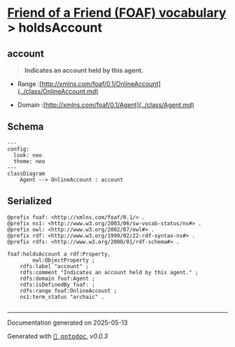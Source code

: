 # [Friend of a Friend (FOAF) vocabulary](../homepage.md) > holdsAccount

## account

> **Indicates an account held by this agent.**

- Range :[http://xmlns.com/foaf/0.1/OnlineAccount](../class/OnlineAccount.md)

- Domain :[http://xmlns.com/foaf/0.1/Agent](../class/Agent.md)

## Schema

```mermaid
---
config:
  look: neo
  theme: neo
---
classDiagram
    Agent --> OnlineAccount : account
```

## Serialized

```ttl
@prefix foaf: <http://xmlns.com/foaf/0.1/> .
@prefix ns1: <http://www.w3.org/2003/06/sw-vocab-status/ns#> .
@prefix owl: <http://www.w3.org/2002/07/owl#> .
@prefix rdf: <http://www.w3.org/1999/02/22-rdf-syntax-ns#> .
@prefix rdfs: <http://www.w3.org/2000/01/rdf-schema#> .

foaf:holdsAccount a rdf:Property,
        owl:ObjectProperty ;
    rdfs:label "account" ;
    rdfs:comment "Indicates an account held by this agent." ;
    rdfs:domain foaf:Agent ;
    rdfs:isDefinedBy foaf: ;
    rdfs:range foaf:OnlineAccount ;
    ns1:term_status "archaic" .


```

---

Documentation generated on 2025-05-13

Generated with <kbd>[📑 ontodoc](https://github.com/StephaneBranly/ontodoc)</kbd>, *v0.0.3*
